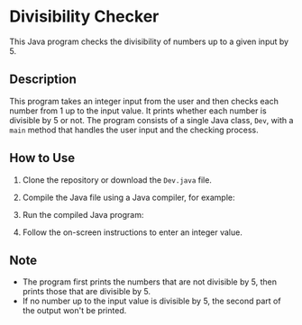 
# Divisibility Checker

This Java program checks the divisibility of numbers up to a given input by 5.

## Description

This program takes an integer input from the user and then checks each number from 1 up to the input value. It prints whether each number is divisible by 5 or not. The program consists of a single Java class, `Dev`, with a `main` method that handles the user input and the checking process.

## How to Use

1. Clone the repository or download the `Dev.java` file.
2. Compile the Java file using a Java compiler, for example:

3. Run the compiled Java program:

4. Follow the on-screen instructions to enter an integer value.


## Note

- The program first prints the numbers that are not divisible by 5, then prints those that are divisible by 5.
- If no number up to the input value is divisible by 5, the second part of the output won't be printed.

